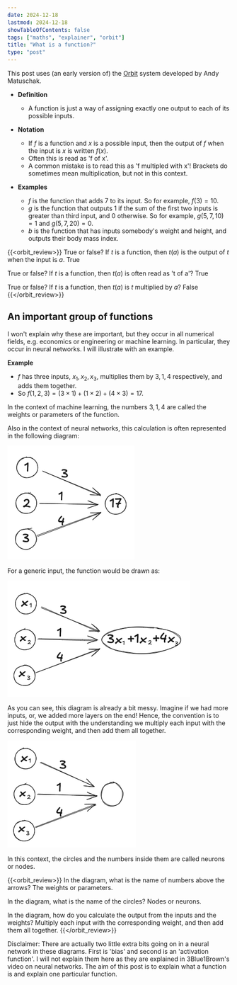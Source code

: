 ```yaml
---
date: 2024-12-18
lastmod: 2024-12-18
showTableOfContents: false
tags: ["maths", "explainer", "orbit"]
title: "What is a function?"
type: "post"
---
```

<!-- Functions are ubiquitous in machine learning.
You have loss functions, activation functions, and sigmoid functions.
Neural networks themselves are functions.
Gradient descent is all about trying to optimise some function - and gradient descent itself is a function.

There is nothing fundamentally complicated about them (except maybe that the word has no relation to day-to-day usage of the word 'function'), but the term is used by most technical people without realising they take it for granted.
A notable example is that 3Blue1Brown's videos all assume that you know what a function is. -->

This post uses (an early version of) the [Orbit](https://withorbit.com/) system developed by Andy Matuschak.

- **Definition**
  - A function is just a way of assigning exactly one output to each of its possible inputs.
- **Notation**
  - If $f$ is a function and $x$ is a possible input, then the output of $f$ when the input is $x$ is written $f(x)$.
  - Often this is read as 'f of x'.
  - A common mistake is to read this as 'f multipled with x'! Brackets do sometimes mean multiplication, but not in this context.

- **Examples**
  - $f$ is the function that adds 7 to its input. So for example, $f(3) = 10$.
  - $g$ is the function that outputs 1 if the sum of the first two inputs is greater than third input, and 0 otherwise. So for example, $g(5, 7, 10) = 1$ and $g(5, 7, 20) = 0$.
  - $b$ is the function that has inputs somebody's weight and height, and outputs their body mass index.

{{<orbit_review>}}
True or false? If $t$ is a function, then $t(a)$ is the output of $t$ when the input is $a$.
True

True or false? If $t$ is a function, then $t(a)$ is often read as 't of a'?
True

True or false? If $t$ is a function, then $t(a)$ is $t$ multiplied by $a$?
False
{{</orbit_review>}}

## An important group of functions

I won't explain why these are important, but they occur in all numerical fields, e.g. economics or engineering or machine learning.
In particular, they occur in neural networks.
I will illustrate with an example.

**Example**
- $f$ has three inputs, $x_1, x_2, x_3$, multiplies them by $3, 1, 4$ respectively, and adds them together.
- So $f(1, 2, 3) = (3 \times 1) + (1 \times 2) + (4 \times 3) = 17$.

In the context of machine learning, the numbers $3, 1, 4$ are called the weights or parameters of the function.

Also in the context of neural networks, this calculation is often represented in the following diagram:

![A diagram of the function $f$ with inputs $1,2,3$](dot_product_example.png)

For a generic input, the function would be drawn as:

![A diagram of the function $f$ with inputs $x_1, x_2, x_3$](dot_product_generic.png)

As you can see, this diagram is already a bit messy.
Imagine if we had more inputs, or, we added more layers on the end!
Hence, the convention is to just hide the output with the understanding we multiply each input with the corresponding weight, and then add them all together.

![A diagram of the function $f$ with inputs $x_1, x_2, x_3$, with cleaned output](dot_product_generic_clean.png)

In this context, the circles and the numbers inside them are called neurons or nodes.

{{<orbit_review>}}
In the diagram, what is the name of numbers above the arrows?
The weights or parameters.

In the diagram, what is the name of the circles?
Nodes or neurons.

In the diagram, how do you calculate the output from the inputs and the weights?
Multiply each input with the corresponding weight, and then add them all together.
{{</orbit_review>}}

Disclaimer: There are actually two little extra bits going on in a neural network in these diagrams.
First is 'bias' and second is an 'activation function'.
I will not explain them here as they are explained in 3Blue1Brown's video on neural networks.
The aim of this post is to explain what a function is and explain one particular function.
